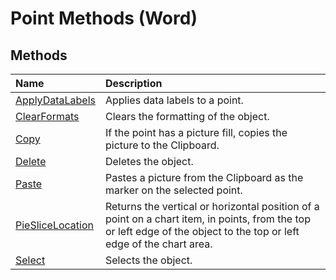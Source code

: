
# Point Methods (Word)

## Methods



|**Name**|**Description**|
|:-----|:-----|
|[ApplyDataLabels](86199dd9-f27b-c9bd-58e5-59b0873b88e3.md)|Applies data labels to a point.|
|[ClearFormats](31717f21-5cda-5cc0-5d20-a6aa0ba29a30.md)|Clears the formatting of the object.|
|[Copy](1ea9d6cd-7ec5-6c3a-b04a-daf5531ad177.md)|If the point has a picture fill, copies the picture to the Clipboard.|
|[Delete](5e7e3b16-7d9c-e451-44aa-1a7c4640e0de.md)|Deletes the object.|
|[Paste](88a215df-a271-2d09-8ffe-765fcb990163.md)|Pastes a picture from the Clipboard as the marker on the selected point.|
|[PieSliceLocation](85687cf7-b9a8-a51d-886c-c45092cbd929.md)|Returns the vertical or horizontal position of a point on a chart item, in points, from the top or left edge of the object to the top or left edge of the chart area.|
|[Select](ea62372a-6fbb-219c-c426-12f9452ce447.md)|Selects the object.|
